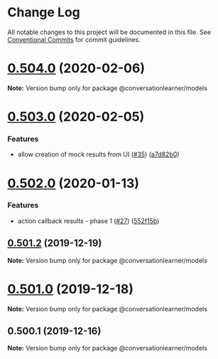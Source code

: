 # Change Log

All notable changes to this project will be documented in this file.
See [Conventional Commits](https://conventionalcommits.org) for commit guidelines.

# [0.504.0](https://github.com/Microsoft/conversationlearner-models/compare/v0.503.1...v0.504.0) (2020-02-06)

**Note:** Version bump only for package @conversationlearner/models





# [0.503.0](https://github.com/Microsoft/conversationlearner-models/compare/v0.502.2...v0.503.0) (2020-02-05)


### Features

* allow creation of mock results from UI ([#35](https://github.com/Microsoft/conversationlearner-models/issues/35)) ([a7d82b0](https://github.com/Microsoft/conversationlearner-models/commit/a7d82b03e36fbdf03ba9993a2751dc4127a7a88d))





# [0.502.0](https://github.com/Microsoft/conversationlearner-models/compare/v0.501.17...v0.502.0) (2020-01-13)


### Features

* action callback results - phase 1 ([#27](https://github.com/Microsoft/conversationlearner-models/issues/27)) ([552f15b](https://github.com/Microsoft/conversationlearner-models/commit/552f15b971caac78f0b9adf4e712874826e2e9d2))





## [0.501.2](https://github.com/Microsoft/conversationlearner-models/compare/v0.501.1...v0.501.2) (2019-12-19)

**Note:** Version bump only for package @conversationlearner/models





# [0.501.0](https://github.com/Microsoft/conversationlearner-models/compare/v0.500.3...v0.501.0) (2019-12-18)

**Note:** Version bump only for package @conversationlearner/models





## 0.500.1 (2019-12-16)

**Note:** Version bump only for package @conversationlearner/models
